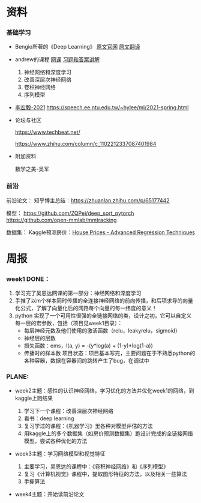 # 资料
### 基础学习
+ Bengio所著的《Deep Learning》
[原文官网](https://www.deeplearningbook.org/)
[原文翻译](https://github.com/exacity/deeplearningbook-chinese)
		
+ andrew的课程 
[网课](https://mooc.study.163.com/university/deeplearning_ai#/c)
[习题和答案讲解](https://blog.csdn.net/weixin_36815313/article/details/105728919)
	1. 神经网络和深度学习
	2. 改善深层次神经网络
	3. 卷积神经网络
	4. 序列模型
	
	

+ [李宏毅-2021](https://app6ca5octe2206.pc.xiaoe-tech.com/detail/p_6049e1c6e4b05a6195befd56/6)
	https://speech.ee.ntu.edu.tw/~hylee/ml/2021-spring.html

+ 论坛与社区

	https://www.techbeat.net/
	
	https://www.zhihu.com/column/c_1102212337087401984

+ 附加资料

	数学之美-吴军


### 前沿
前沿论文：
	知乎博主总结：https://zhuanlan.zhihu.com/p/65177442

模型：
	https://github.com/ZQPei/deep_sort_pytorch
	https://github.com/open-mmlab/mmtracking

数据集：
    Kaggle预测房价：[House Prices - Advanced Regression Techniques](https://www.kaggle.com/c/house-prices-advanced-regression-techniques)
    
    
    
    
    
    
    
# 周报
### week1 DONE：

1. 学习完了吴恩达网课的第一部分：神经网络和深度学习
2. 手推了以m个样本同时传播的全连接神经网络的前向传播，和后项求导的向量化公式，了解了向量化后的网路每个向量的每一纬度的意义！
3. python 实现了一个可用性很强的全链接网络的类，设计之初，它可以自定义每一层的宏参数，包括（项目见week1目录）：
    + 每层神经元数及他们使用的激活函数（relu，leakyrelu，sigmoid）
    + 神经层的层数
    + 损失函数：ems，l(a, y) = -(y*log(a) + (1-y)*log(1-a))
    + 传播时的样本数
    项目状态：项目基本写完，主要问题在于不熟悉python的各种容器，数据在容器间的跳转产生了bug，在调试中
    

### PLANE:
+ week2主题：感性的认识神经网络，学习优化的方法并优化week1的网络，到kaggle上跑结果
    1. 学习下一个课程：改善深层次神经网络
    2. 看书：deep learning
    3. 复习学过的课程：《机器学习》里各种对模型评估的方法
    4. 用kaggle上的多个数据集（如房价预测数据集）跑设计完成的全链接网络模型，尝试各种优化的方法
    
+ week3主题：学习网络模型和视觉特征
    1. 主要学习，吴恩达的课程中：《卷积神经网络》和《序列模型》
    2. 复习《计算机视觉》课程中，提取图形特征的方法，以及相关一些算法
    3. 手撕算法
    
+ week4主题：开始读前沿论文